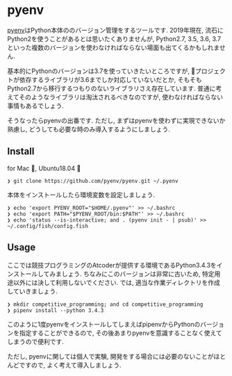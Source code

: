 # pyenv

[pyenv](https://github.com/pyenv/pyenv)はPython本体ののバージョン管理をするツールです.
2019年現在, 流石にPython2を使うことがあるとは思いたくありませんが,
Python2.7, 3.5, 3.6, 3.7といった複数のバージョンを使わなければならない場面も出てくるかもしれません.

基本的にPythonのバージョンは3.7を使っていきたいところですが, プロジェクトが依存するライブラリが3.6までしか対応していないだとか,
そもそもPython2.7から移行するつもりのないライブラリさえ存在しています.
普通に考えてそのようなライブラリは淘汰されるべきなのですが, 使わなければならない事情もあるでしょう.

そうなったらpyenvの出番です. ただし, まずはpyenvを使わずに実現できないか熟慮し, どうしても必要な時のみ導入するようにしましょう.

## Install

for Mac 🍎, Ubuntu18.04 🐧
``` fish
❯ git clone https://github.com/pyenv/pyenv.git ~/.pyenv
```

本体をインストールしたら環境変数を設定しましょう.

```fish
❯ echo 'export PYENV_ROOT="$HOME/.pyenv"' >> ~/.bashrc
❯ echo 'export PATH="$PYENV_ROOT/bin:$PATH"' >> ~/.bashrc
❯ echo 'status --is-interactive; and . (pyenv init - | psub)' >> ~/.config/fish/config.fish
```

## Usage

ここでは競技プログラミングのAtcoderが提供する環境であるPython3.4.3をインストールしてみましょう.
ちなみにこのバージョンは非常に古いため, 特定用途以外には決して利用しないでください.
では, 適当な作業ディレクトリを作成していきましょう.

```fish
❯ mkdir competitive_programming; and cd competitive_programming
❯ pipenv install --python 3.4.3
```

このように1度pyenvをインストールしてしまえばpipenvからPythonのバージョンを指定することができるので,
その後あまりpyenvを意識することなく使えてしまうので便利です.

ただし, pyenvに関しては個人で実験, 開発をする場合には必要のないことがほとんどですので,
よく考えて導入しましょう.
